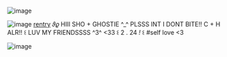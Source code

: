 ![image](https://camo.githubusercontent.com/03323ca039a2a7c7303e2b166919e10d01eb477ada15dad39b17c9298785eb4a/68747470733a2f2f36342e6d656469612e74756d626c722e636f6d2f36303539376334306461653464333130653938643965653439346133376532322f333563383462363133623932323930332d34652f73353430783831302f613731626361356635353364333136333262376531643662653832353430636635333666373464632e706e6a)          

![image](https://64.media.tumblr.com/fa5b28a87585a361e3b1a7b1a55456d3/d5190254c665ea4e-ea/s640x960/2b122172b3c23940a2057902d2e6cfb07398da86.pnj)
       [rentry](https://rentry.co/sh0_)         𝜗𝜚  HIII SHO + GHOSTIE ^_^ PLSSS INT I DONT BITE!! C + H ALR!!    ꒰ LUV MY FRIENDSSSS ^3^ <33 ꒰   2 . 24 *!*   ꒰ #self love <3

![image](https://camo.githubusercontent.com/3766ad7ce4f9f5be510a48f6bf85b87e56b9255eab996032e24a4b6fe94e3eaf/68747470733a2f2f36342e6d656469612e74756d626c722e636f6d2f30333236313130306461336165323365666161623034623337633062373730382f333563383462363133623932323930332d66312f73353430783831302f623131636632356639353830373463303361656338313832653539303039373635323263356539662e706e6a)
